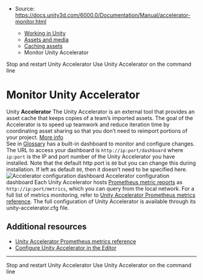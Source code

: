 * Source: https://docs.unity3d.com/6000.0/Documentation/Manual/accelerator-monitor.html

  * [Working in Unity](https://docs.unity3d.com/6000.0/Documentation/Manual/working-in-unity.html)
  * [Assets and media](https://docs.unity3d.com/6000.0/Documentation/Manual/assets-and-media.html)
  * [Caching assets](https://docs.unity3d.com/6000.0/Documentation/Manual/importing-caching-assets.html)
  * Monitor Unity Accelerator


[](https://docs.unity3d.com/6000.0/Documentation/Manual/accelerator-stop-restart.html)
Stop and restart Unity Accelerator
[](https://docs.unity3d.com/6000.0/Documentation/Manual/accelerator-command-line.html)
Use Unity Accelerator on the command line
# Monitor Unity Accelerator
Unity **Accelerator** The Unity Accelerator is an external tool that provides an asset cache that keeps copies of a team’s imported assets. The goal of the Accelerator is to speed up teamwork and reduce iteration time by coordinating asset sharing so that you don’t need to reimport portions of your project. [More info](https://docs.unity3d.com/6000.0/Documentation/Manual/UnityAccelerator.html)  
See in [Glossary](https://docs.unity3d.com/6000.0/Documentation/Manual/Glossary.html#Accelerator) has a built-in dashboard to monitor and configure changes.
The URL to access your dashboard is `http://ip:port/dashboard` where `ip:port` is the IP and port number of the Unity Accelerator you have installed. Note that the default http port is `80` but you can change this during installation. If left as default `80`, then it doesn’t need to be specified here.
![Accelerator configuration dashboard](https://docs.unity3d.com/6000.0/Documentation/uploads/Main/AcceleratorConfig.png) Accelerator configuration dashboard
Each Unity Accelerator hosts [Prometheus metric reports](https://prometheus.io/) as `http://ip:port/metrics`, which you can query from the local network. For a full list of metrics monitoring, refer to [Unity Accelerator Prometheus metrics reference](https://docs.unity3d.com/6000.0/Documentation/Manual/accelerator-metrics-reference.html). The full configuration of Unity Accelerator is available through its unity-accelerator.cfg file.
## Additional resources
  * [Unity Accelerator Prometheus metrics reference](https://docs.unity3d.com/6000.0/Documentation/Manual/accelerator-metrics-reference.html)
  * [Configure Unity Accelerator in the Editor](https://docs.unity3d.com/6000.0/Documentation/Manual/accelerator-configure.html)


* * *
[](https://docs.unity3d.com/6000.0/Documentation/Manual/accelerator-stop-restart.html)
Stop and restart Unity Accelerator
[](https://docs.unity3d.com/6000.0/Documentation/Manual/accelerator-command-line.html)
Use Unity Accelerator on the command line
